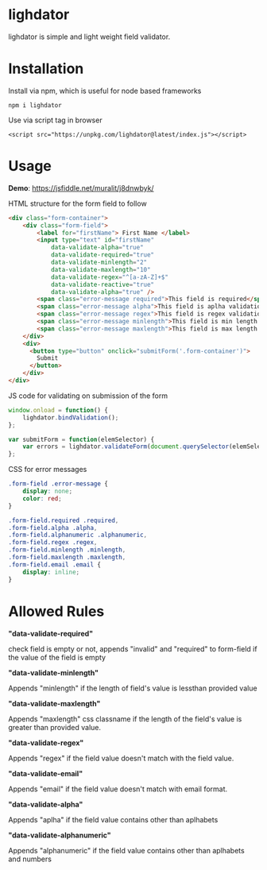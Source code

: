 # lighdator
lighdator is simple and light weight field validator.


# Installation

Install via npm, which is useful for node based frameworks
```
npm i lighdator
```

Use via script tag in browser

```
<script src="https://unpkg.com/lighdator@latest/index.js"></script>
```


# Usage

**Demo**: https://jsfiddle.net/muralit/j8dnwbyk/

HTML structure for the form field to follow
```html
<div class="form-container">
    <div class="form-field">
        <label for="firstName"> First Name </label>
        <input type="text" id="firstName" 
			data-validate-alpha="true"
			data-validate-required="true"
			data-validate-minlength="2" 
			data-validate-maxlength="10" 
			data-validate-regex="^[a-zA-Z]+$"
			data-validate-reactive="true" 
			data-validate-alpha="true" />
        <span class="error-message required">This field is required</span>
        <span class="error-message alpha">This field is aplha validation</span>
        <span class="error-message regex">This field is regex validation</span>
        <span class="error-message minlength">This field is min length validation</span>
        <span class="error-message maxlength">This field is max length validation</span>
    </div>
    <div>
      <button type="button" onclick="submitForm('.form-container')">
        Submit
      </button>
    </div>
</div>
```

JS code for validating on submission of the form

```javascript
window.onload = function() {
    lighdator.bindValidation();
};

var submitForm = function(elemSelector) {
    var errors = lighdator.validateForm(document.querySelector(elemSelector));
};
```

CSS for error messages

```css
.form-field .error-message {
    display: none;
    color: red;
}

.form-field.required .required,
.form-field.alpha .alpha,
.form-field.alphanumeric .alphanumeric,
.form-field.regex .regex,
.form-field.minlength .minlength,
.form-field.maxlength .maxlength,
.form-field.email .email {
    display: inline;
}
```


# Allowed Rules

**"data-validate-required"**

check field is empty or not, appends "invalid" and "required" to form-field if the value of the field is empty


**"data-validate-minlength"**

Appends "minlength" if the length of field's value is lessthan provided value


**"data-validate-maxlength"**

Appends "maxlength" css classname if the length of the field's value is greater than provided value.


**"data-validate-regex"**

Appends "regex" if the field value doesn't match with the field value.


**"data-validate-email"**

Appends "email" if the field value doesn't match with email format.



**"data-validate-alpha"**

Appends "aplha" if the field value contains other than aplhabets


**"data-validate-alphanumeric"**

Appends "alphanumeric" if the field value contains other than aplhabets and numbers
